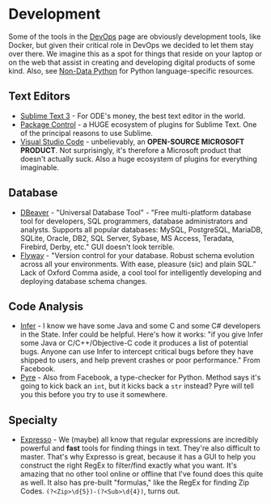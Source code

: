 # Development

Some of the tools in the [DevOps](devops.md) page are obviously development tools, like Docker, but given their critical role in DevOps we decided to let them stay over there. We imagine this as a spot for things that reside on your laptop or on the web that assist in creating and developing digital products of some kind. Also, see [Non-Data Python](non-data-python.md) for Python language-specific resources.

## Text Editors

- [Sublime Text 3](https://www.sublimetext.com/3) - For ODE's money, the best text editor in the world.
- [Package Control](https://packagecontrol.io/) - a HUGE ecosystem of plugins for Sublime Text. One of the principal reasons to use Sublime.
- [Visual Studio Code](https://code.visualstudio.com/) - unbelievably, an **OPEN-SOURCE MICROSOFT PRODUCT**. Not surprisingly, it's therefore a Microsoft product that doesn't actually suck. Also a huge ecosystem of plugins for everything imaginable.

## Database

- [DBeaver](https://dbeaver.io) - "Universal Database Tool" - "Free multi-platform database tool for developers, SQL programmers, database administrators and analysts. Supports all popular databases: MySQL, PostgreSQL, MariaDB, SQLite, Oracle, DB2, SQL Server, Sybase, MS Access, Teradata, Firebird, Derby, etc." GUI doesn't look terrible.
- [Flyway](https://flywaydb.org/) - "Version control for your database. Robust schema evolution across all your environments. With ease, pleasure (sic) and plain SQL." Lack of Oxford Comma aside, a cool tool for intelligently developing and deploying database schema changes.

## Code Analysis

- [Infer](https://fbinfer.com/) - I know we have some Java and some C and some C# developers in the State. Infer could be helpful. Here's how it works: "if you give Infer some Java or C/C++/Objective-C code it produces a list of potential bugs. Anyone can use Infer to intercept critical bugs before they have shipped to users, and help prevent crashes or poor performance." From Facebook.
- [Pyre](https://pyre-check.org/) - Also from Facebook, a type-checker for Python. Method says it's going to kick back an `int`, but it kicks back a `str` instead? Pyre will tell you this before you try to use it somewhere.

## Specialty

- [Expresso](http://www.ultrapico.com/) - We (maybe) all know that regular expressions are incredibly powerful and **fast** tools for finding things in text. They're also difficult to master. That's why Expresso is great, because it has a GUI to help you construct the right RegEx to filter/find exactly what you want. It's amazing that no other tool online or offline that I've found does this quite as well. It also has pre-built "formulas," like the RegEx for finding Zip Codes. `(?<Zip>\d{5})-(?<Sub>\d{4})`, turns out.
